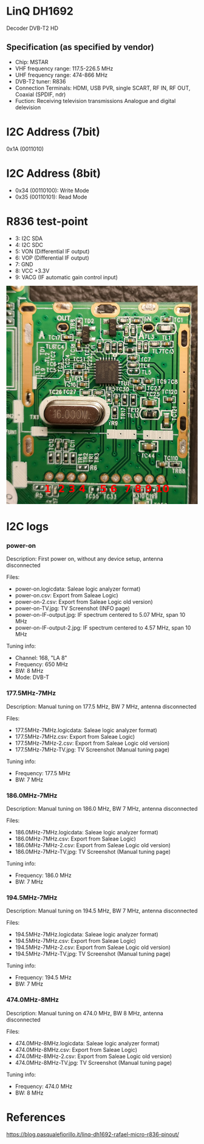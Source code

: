 # LinQ DH1692

Decoder DVB-T2 HD

## Specification (as specified by vendor)

- Chip: MSTAR
- VHF frequency range: 117.5-226.5 MHz
- UHF frequency range: 474-866 MHz
- DVB-T2 tuner: R836
- Connection Terminals: HDMI, USB PVR, single SCART, RF IN, RF OUT, Coaxial (SPDIF, ndr)
- Fuction: Receiving television transmissions Analogue and digital delevision

# I2C Address (7bit)

0x1A (0011010)

# I2C Address (8bit)

- 0x34 (00110100): Write Mode
- 0x35 (00110101): Read Mode

# R836 test-point

- 3: I2C SDA
- 4: I2C SDC
- 5: VON (Differential IF output)
- 6: VOP (Differential IF output)
- 7: GND
- 8: VCC +3.3V
- 9: VACG (IF automatic gain control input)

![R836 test-point](images/Linq-DH1692-tuner-pinout.jpg)


# I2C logs

### power-on

Description: First power on, without any device setup, antenna disconnected

Files:
- power-on.logicdata: Saleae logic analyzer format)
- power-on.csv: Export from Saleae Logic)
- power-on-2.csv: Export from Saleae Logic old version)
- power-on-TV.jpg: TV Screenshot (INFO page)
- power-on-IF-output.jpg: IF spectrum centered to 5.07 MHz, span 10 MHz
- power-on-IF-output-2.jpg: IF spectrum centered to 4.57 MHz, span 10 MHz

Tuning info:
 - Channel: 168, "LA 8"
 - Frequency: 650 MHz
 - BW: 8 MHz
 - Mode: DVB-T

### 177.5MHz-7MHz

Description: Manual tuning on 177.5 MHz, BW 7 MHz, antenna disconnected

Files:
- 177.5MHz-7MHz.logicdata: Saleae logic analyzer format)
- 177.5MHz-7MHz.csv: Export from Saleae Logic)
- 177.5MHz-7MHz-2.csv: Export from Saleae Logic old version)
- 177.5MHz-7MHz-TV.jpg: TV Screenshot (Manual tuning page)

Tuning info:
 - Frequency: 177.5 MHz
 - BW: 7 MHz

### 186.0MHz-7MHz

Description: Manual tuning on 186.0 MHz, BW 7 MHz, antenna disconnected

Files:
- 186.0MHz-7MHz.logicdata: Saleae logic analyzer format)
- 186.0MHz-7MHz.csv: Export from Saleae Logic)
- 186.0MHz-7MHz-2.csv: Export from Saleae Logic old version)
- 186.0MHz-7MHz-TV.jpg: TV Screenshot (Manual tuning page)

Tuning info:
 - Frequency: 186.0 MHz
 - BW: 7 MHz

### 194.5MHz-7MHz

Description: Manual tuning on 194.5 MHz, BW 7 MHz, antenna disconnected

Files:
- 194.5MHz-7MHz.logicdata: Saleae logic analyzer format)
- 194.5MHz-7MHz.csv: Export from Saleae Logic)
- 194.5MHz-7MHz-2.csv: Export from Saleae Logic old version)
- 194.5MHz-7MHz-TV.jpg: TV Screenshot (Manual tuning page)

Tuning info:
 - Frequency: 194.5 MHz
 - BW: 7 MHz

### 474.0MHz-8MHz

Description: Manual tuning on 474.0 MHz, BW 8 MHz, antenna disconnected

Files:
- 474.0MHz-8MHz.logicdata: Saleae logic analyzer format)
- 474.0MHz-8MHz.csv: Export from Saleae Logic)
- 474.0MHz-8MHz-2.csv: Export from Saleae Logic old version)
- 474.0MHz-8MHz-TV.jpg: TV Screenshot (Manual tuning page)

Tuning info:
 - Frequency: 474.0 MHz
 - BW: 8 MHz

# References

https://blog.pasqualefiorillo.it/linq-dh1692-rafael-micro-r836-pinout/
